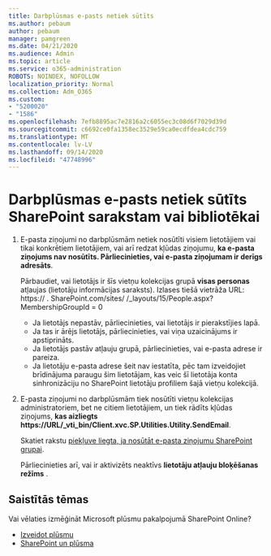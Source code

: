 ```yaml
---
title: Darbplūsmas e-pasts netiek sūtīts
ms.author: pebaum
author: pebaum
manager: pamgreen
ms.date: 04/21/2020
ms.audience: Admin
ms.topic: article
ms.service: o365-administration
ROBOTS: NOINDEX, NOFOLLOW
localization_priority: Normal
ms.collection: Adm_O365
ms.custom:
- "5200020"
- "1586"
ms.openlocfilehash: 7efb8895ac7e2816a2c6055ec3c08d6f7029d39d
ms.sourcegitcommit: c6692ce0fa1358ec3529e59ca0ecdfdea4cdc759
ms.translationtype: MT
ms.contentlocale: lv-LV
ms.lasthandoff: 09/14/2020
ms.locfileid: "47748996"
---
```

# <a name="workflow-email-is-not-being-sent-for-a-sharepoint-list-or-library"></a>Darbplūsmas e-pasts netiek sūtīts SharePoint sarakstam vai bibliotēkai

1. E-pasta ziņojumi no darbplūsmām netiek nosūtīti visiem lietotājiem vai tikai konkrētiem lietotājiem, vai arī redzat kļūdas ziņojumu, **ka e-pasta ziņojums nav nosūtīts. Pārliecinieties, vai e-pasta ziņojumam ir derīgs adresāts**.

    Pārbaudiet, vai lietotājs ir šīs vietņu kolekcijas grupā **visas personas** atļaujas (lietotāju informācijas saraksts).  Izlases tiešā vietrāža URL: https:// <tenant> . SharePoint.com/sites/ <sitename> /_layouts/15/People.aspx? MembershipGroupId = 0

    - Ja lietotājs nepastāv, pārliecinieties, vai lietotājs ir pierakstījies lapā. 
    - Ja tas ir ārējs lietotājs, pārliecinieties, vai viņa uzaicinājums ir apstiprināts.
    - Ja lietotājs pastāv atļauju grupā, pārliecinieties, vai e-pasta adrese ir pareiza.
    - Ja lietotāju e-pasta adrese šeit nav iestatīta, pēc tam izveidojiet brīdinājuma paraugu šim lietotājam, kas veic šī lietotāja konta sinhronizāciju no SharePoint lietotāju profiliem šajā vietņu kolekcijā.
 
2. E-pasta ziņojumi no darbplūsmām tiek nosūtīti vietņu kolekcijas administratoriem, bet ne citiem lietotājiem, un tiek rādīts kļūdas ziņojums, **kas aizliegts <span>https:</span>//URL/_vti_bin/Client.xvc.SP.Utilities.Utility.SendEmail**.
 

    Skatiet rakstu [piekļuve liegta, ja nosūtāt e-pasta ziņojumu SharePoint grupai](https://docs.microsoft.com/sharepoint/support/sharing-and-permissions/access-denied-when-send-an-email-to-groups).

    Pārliecinieties arī, vai ir aktivizēts neaktīvs **lietotāju atļauju bloķēšanas režīms** .


## <a name="related-topics"></a>Saistītās tēmas
Vai vēlaties izmēģināt Microsoft plūsmu pakalpojumā SharePoint Online?
- [Izveidot plūsmu](https://support.office.com/article/Create-a-flow-for-a-list-or-library-in-SharePoint-Online-or-OneDrive-for-Business-a9c3e03b-0654-46af-a254-20252e580d01) 
- [SharePoint un plūsma](https://flow.microsoft.com/blog/sharepoint-and-flow/) 


